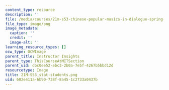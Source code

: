 ```yaml
---
content_type: resource
description: ''
file: /media/courses/21m-s53-chinese-popular-musics-in-dialogue-spring-2014/602e411a6b90738f8a451c2733a0437b_21M-S53_stat-students.png
file_type: image/png
image_metadata:
  caption: ''
  credit: ''
  image-alt: ''
learning_resource_types: []
ocw_type: OCWImage
parent_title: Instructor Insights
parent_type: ThisCourseAtMITSection
parent_uid: dbc0ee52-ebc3-2b0a-7e5f-4267b5bbd12d
resourcetype: Image
title: 21M-S53_stat-students.png
uid: 602e411a-6b90-738f-8a45-1c2733a0437b
---
```


